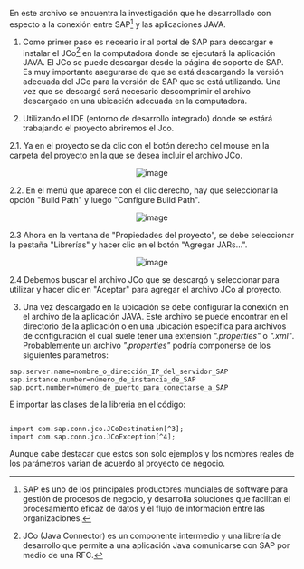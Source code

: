 En este archivo se encuentra la investigación que he desarrollado con especto a la conexión entre SAP[^1] y las aplicaciones JAVA.


1. Como primer paso es neceario ir al portal de SAP para descargar e instalar el JCo[^2] en la computadora donde se ejecutará la aplicación JAVA. El JCo se puede descargar desde la página de soporte de SAP. Es muy importante asegurarse de que se está descargando la versión adecuada del JCo para la versión de SAP que se está utilizando. Una vez que se descargó será necesario descomprimir el archivo descargado en una ubicación adecuada en la computadora.

[^1]: SAP es uno de los principales productores mundiales de software para gestión de procesos de negocio, y desarrolla soluciones que facilitan el procesamiento eficaz de datos y el flujo de información entre las organizaciones.

[^2]: JCo (Java Connector) es un componente intermedio y una librería de desarrollo que permite a una aplicación Java comunicarse con SAP por medio de una RFC.

2. Utilizando el IDE (entorno de desarrollo integrado) donde se estárá trabajando el proyecto abriremos el Jco.

2.1. Ya en el proyecto se da clic con el botón derecho del mouse en la carpeta del proyecto en la que se desea incluir el archivo JCo.

<div align="center">

![image](https://github.com/JC-ULTRA/SAP-JAVA/assets/123017193/700136a6-c7e2-42e5-a1cc-d5836de9b12d)

</div>

2.2. En el menú que aparece con el clic derecho, hay que seleccionar la opción "Build Path" y luego "Configure Build Path".

<div align="center">

![image](https://github.com/JC-ULTRA/SAP-JAVA/assets/123017193/a7f1217b-701e-4d34-91db-0e48c4345827)

</div>

2.3 Ahora en la ventana de "Propiedades del proyecto", se debe seleccionar la pestaña "Librerías" y hacer clic en el botón "Agregar JARs...".

<div align="center">

![image](https://github.com/JC-ULTRA/SAP-JAVA/assets/123017193/f2a14387-6080-48d8-9033-3402b27115ed)

</div>

2.4 Debemos buscar el archivo JCo que se descargó y seleccionar para utilizar y hacer clic en "Aceptar" para agregar el archivo JCo al proyecto.


3. Una vez descargado en la ubicación se debe configurar la conexión en el archivo de la aplicación JAVA. Este archivo se puede encontrar en el directorio de la aplicación o en una ubicación específica para archivos de configuración el cual suele tener una extensión _".properties"_ o _".xml"_. Probablemente un archivo _".properties"_ podría componerse de los siguientes parametros:

```
sap.server.name=nombre_o_dirección_IP_del_servidor_SAP
sap.instance.number=número_de_instancia_de_SAP
sap.port.number=número_de_puerto_para_conectarse_a_SAP

```

E importar las clases de la libreria en el código: 

```

import com.sap.conn.jco.JCoDestination[^3];
import com.sap.conn.jco.JCoException[^4];

```

Aunque cabe destacar que estos son solo ejemplos y los nombres reales de los parámetros varian de acuerdo al proyecto de negocio.

[^3]: JCoDestination se utiliza para representar una conexión a un sistema SAP, y se utiliza para enviar y recibir datos entre SAP y una aplicación Java

[^4]: JCoException se utiliza para manejar errores y excepciones que puedan ocurrir durante el proceso de conexión.
